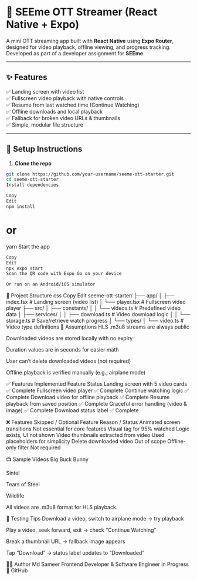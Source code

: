 # 🎥 SEEme OTT Streamer (React Native + Expo)

A mini OTT streaming app built with **React Native** using **Expo Router**, designed for video playback, offline viewing, and progress tracking. Developed as part of a developer assignment for **SEEme**.

---

## ✨ Features

✅ Landing screen with video list  
✅ Fullscreen video playback with native controls  
✅ Resume from last watched time (Continue Watching)  
✅ Offline downloads and local playback  
✅ Fallback for broken video URLs & thumbnails  
✅ Simple, modular file structure

---

## 🚀 Setup Instructions

1. **Clone the repo**

```bash
git clone https://github.com/your-username/seeme-ott-starter.git
cd seeme-ott-starter
Install dependencies
```

```bash
Copy
Edit
npm install
```

# or

yarn
Start the app

```bash
Copy
Edit
npx expo start
Scan the QR code with Expo Go on your device

Or run on an Android/iOS simulator
```

📁 Project Structure
css
Copy
Edit
seeme-ott-starter/
├── app/
│ ├── index.tsx # Landing screen (video list)
│ └── player.tsx # Fullscreen video player
├── src/
│ ├── constants/
│ │ └── videos.ts # Predefined video data
│ ├── services/
│ │ ├── download.ts # Video download logic
│ │ └── storage.ts # Save/retrieve watch progress
│ └── types/
│ └── video.ts # Video type definitions
🧠 Assumptions
HLS .m3u8 streams are always public

Downloaded videos are stored locally with no expiry

Duration values are in seconds for easier math

User can’t delete downloaded videos (not required)

Offline playback is verified manually (e.g., airplane mode)

✅ Features Implemented
Feature Status
Landing screen with 5 video cards ✅ Complete
Fullscreen video player ✅ Complete
Continue watching logic ✅ Complete
Download video for offline playback ✅ Complete
Resume playback from saved position ✅ Complete
Graceful error handling (video & image) ✅ Complete
Download status label ✅ Complete

❌ Features Skipped / Optional
Feature Reason / Status
Animated screen transitions Not essential for core features
Visual tag for 95% watched Logic exists, UI not shown
Video thumbnails extracted from video Used placeholders for simplicity
Delete downloaded video Out of scope
Offline-only filter Not required

📺 Sample Videos
Big Buck Bunny

Sintel

Tears of Steel

Wildlife

All videos are .m3u8 format for HLS playback.

🧪 Testing Tips
Download a video, switch to airplane mode → try playback

Play a video, seek forward, exit → check “Continue Watching”

Break a thumbnail URL → fallback image appears

Tap “Download” → status label updates to “Downloaded”

👨‍💻 Author
Md Sameer
Frontend Developer & Software Engineer in Progress
🔗 GitHub
